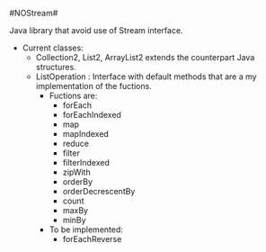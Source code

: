 #NOStream#

Java library that avoid use of Stream interface.

* Current classes: <br />
   * Collection2, List2, ArrayList2 extends the counterpart Java structures. <br />
   * ListOperation : Interface with default methods that are a my implementation of the fuctions. <br />
	 * Fuctions are: <br />
	   * forEach<br />
	   * forEachIndexed<br />
	   * map<br />
	   * mapIndexed<br />
	   * reduce<br />
	   * filter<br />
	   * filterIndexed<br />
	   * zipWith<br />
	   * orderBy<br />
	   * orderDecrescentBy<br />
	   * count<br />
	   * maxBy<br />
	   * minBy<br />
	 * To be implemented:<br />
	   * forEachReverse<br />
